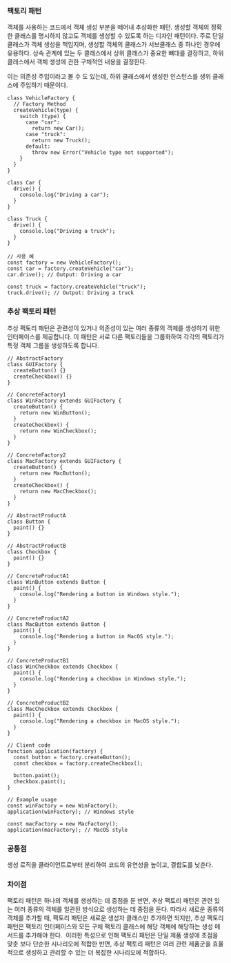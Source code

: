 ### 팩토리 패턴

객체를 사용하는 코드에서 객체 생성 부분을 떼어내 추상화한 패턴. 생성할 객체의 정확한 클래스를 명시하지 않고도 객체를 생성할 수 있도록 하는 디자인 패턴이다. 주로 단일 클래스가 객체 생성을 책임지며, 생성할 객체의 클래스가 서브클래스 중 하나인 경우에 유용하다. 상속 관계에 있는 두 클래스에서 상위 클래스가 중요한 뼈대를 결정하고, 하위 클래스에서 객체 생성에 관한 구체적인 내용을 결정한다.

이는 의존성 주입이라고 볼 수 도 있는데, 하위 클래스에서 생성한 인스턴스를 생위 클래스에 주입하기 때문이다.

```
class VehicleFactory {
  // Factory Method
  createVehicle(type) {
    switch (type) {
      case "car":
        return new Car();
      case "truck":
        return new Truck();
      default:
        throw new Error("Vehicle type not supported");
    }
  }
}

class Car {
  drive() {
    console.log("Driving a car");
  }
}

class Truck {
  drive() {
    console.log("Driving a truck");
  }
}

// 사용 예
const factory = new VehicleFactory();
const car = factory.createVehicle("car");
car.drive(); // Output: Driving a car

const truck = factory.createVehicle("truck");
truck.drive(); // Output: Driving a truck
```

###   

### 추상 팩토리 패턴

추상 팩토리 패턴은 관련성이 있거나 의존성이 있는 여러 종류의 객체를 생성하기 위한 인터페이스를 제공합니다. 이 패턴은 서로 다른 팩토리들을 그룹화하여 각각의 팩토리가 특정 객체 그룹을 생성하도록 합니다.

```
// AbstractFactory
class GUIFactory {
  createButton() {}
  createCheckbox() {}
}

// ConcreteFactory1
class WinFactory extends GUIFactory {
  createButton() {
    return new WinButton();
  }
  createCheckbox() {
    return new WinCheckbox();
  }
}

// ConcreteFactory2
class MacFactory extends GUIFactory {
  createButton() {
    return new MacButton();
  }
  createCheckbox() {
    return new MacCheckbox();
  }
}

// AbstractProductA
class Button {
  paint() {}
}

// AbstractProductB
class Checkbox {
  paint() {}
}

// ConcreteProductA1
class WinButton extends Button {
  paint() {
    console.log("Rendering a button in Windows style.");
  }
}

// ConcreteProductA2
class MacButton extends Button {
  paint() {
    console.log("Rendering a button in MacOS style.");
  }
}

// ConcreteProductB1
class WinCheckbox extends Checkbox {
  paint() {
    console.log("Rendering a checkbox in Windows style.");
  }
}

// ConcreteProductB2
class MacCheckbox extends Checkbox {
  paint() {
    console.log("Rendering a checkbox in MacOS style.");
  }
}

// Client code
function application(factory) {
  const button = factory.createButton();
  const checkbox = factory.createCheckbox();
  
  button.paint();
  checkbox.paint();
}

// Example usage
const winFactory = new WinFactory();
application(winFactory); // Windows style

const macFactory = new MacFactory();
application(macFactory); // MacOS style
```
  

  

### 공통점

생성 로직을 클라이언트로부터 분리하여 코드의 유연성을 높이고, 결합도를 낮춘다.

  

### 차이점

팩토리 패턴은 하나의 객체를 생성하는 데 중점을 둔 반면, 추상 팩토리 패턴은 관련 있는 여러 종류의 객체를 일관된 방식으로 생성하는 데 중점을 둔다. 따라서 새로운 종류의 객체를 추가할 때, 팩토리 패턴은 새로운 생성자 클래스만 추가하면 되지만, 추상 팩토리 패턴은 팩토리 인터페이스와 모든 구체 팩토리 클래스에 해당 객체에 해당하는 생성 메서드를 추가해야 한다.  이러한 특성으로 인해 팩토리 패턴은 단일 제품 생성에 초점을 맞춘 보다 단순한 시나리오에 적합한 반면, 추상 팩토리 패턴은 여러 관련 제품군을 효율적으로 생성하고 관리할 수 있는 더 복잡한 시나리오에 적합하다.